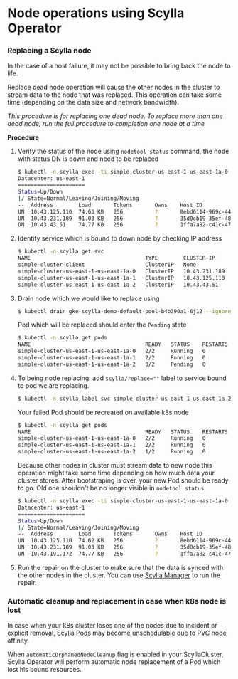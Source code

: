 # Node operations using Scylla Operator

### Replacing a Scylla node
In the case of a host failure, it may not be possible to bring back the node to life. 

Replace dead node operation will cause the other nodes in the cluster to stream data to the node that was replaced. 
This operation can take some time (depending on the data size and network bandwidth).

_This procedure is for replacing one dead node. To replace more than one dead node, run the full procedure to completion one node at a time_

**Procedure**

1. Verify the status of the node using `nodetool status` command, the node with status DN is down and need to be replaced
    ```bash
    $ kubectl -n scylla exec -ti simple-cluster-us-east-1-us-east-1a-0 -c scylla -- nodetool status
    Datacenter: us-east-1
    =====================
    Status=Up/Down
    |/ State=Normal/Leaving/Joining/Moving
    --  Address        Load       Tokens       Owns    Host ID                               Rack
    UN  10.43.125.110  74.63 KB   256          ?       8ebd6114-969c-44af-a978-87a4a6c65c3e  us-east-1a
    UN  10.43.231.189  91.03 KB   256          ?       35d0cb19-35ef-482b-92a4-b63eee4527e5  us-east-1a
    DN  10.43.43.51    74.77 KB   256          ?       1ffa7a82-c41c-4706-8f5f-4d45a39c7003  us-east-1a
    ```
1. Identify service which is bound to down node by checking IP address
    ```bash
    $ kubectl -n scylla get svc 
    NAME                                    TYPE        CLUSTER-IP      EXTERNAL-IP   PORT(S)                                                           AGE
    simple-cluster-client                   ClusterIP   None            <none>        9180/TCP                                                          3h12m
    simple-cluster-us-east-1-us-east-1a-0   ClusterIP   10.43.231.189   <none>        7000/TCP,7001/TCP,7199/TCP,10001/TCP,9042/TCP,9142/TCP,9160/TCP   3h12m
    simple-cluster-us-east-1-us-east-1a-1   ClusterIP   10.43.125.110   <none>        7000/TCP,7001/TCP,7199/TCP,10001/TCP,9042/TCP,9142/TCP,9160/TCP   3h11m
    simple-cluster-us-east-1-us-east-1a-2   ClusterIP   10.43.43.51     <none>        7000/TCP,7001/TCP,7199/TCP,10001/TCP,9042/TCP,9142/TCP,9160/TCP   3h5m
    ```
1. Drain node which we would like to replace using
    ```bash
    $ kubectl drain gke-scylla-demo-default-pool-b4b390a1-6j12 --ignore-daemonsets --delete-local-data 
    ```

    Pod which will be replaced should enter the `Pending` state
    ```bash
    $ kubectl -n scylla get pods        
    NAME                                    READY   STATUS    RESTARTS   AGE
    simple-cluster-us-east-1-us-east-1a-0   2/2     Running   0          3h21m
    simple-cluster-us-east-1-us-east-1a-1   2/2     Running   0          3h19m
    simple-cluster-us-east-1-us-east-1a-2   0/2     Pending   0          8m14s
    ```
1. To being node replacing, add `scylla/replace=""` label to service bound to pod we are replacing. 
    ```bash
    $ kubectl -n scylla label svc simple-cluster-us-east-1-us-east-1a-2 scylla/replace=""
    ```
    Your failed Pod should be recreated on available k8s node
    ```bash
    $ kubectl -n scylla get pods        
    NAME                                    READY   STATUS    RESTARTS   AGE
    simple-cluster-us-east-1-us-east-1a-0   2/2     Running   0          3h27m
    simple-cluster-us-east-1-us-east-1a-1   2/2     Running   0          3h25m
    simple-cluster-us-east-1-us-east-1a-2   1/2     Running   0          9s
    ```
   Because other nodes in cluster must stream data to new node this operation might take some time depending on how much data your cluster stores.
   After bootstraping is over, your new Pod should be ready to go.
   Old one shouldn't be no longer visible in `nodetool status`
   ```bash
   $ kubectl -n scylla exec -ti simple-cluster-us-east-1-us-east-1a-0 -c scylla -- nodetool status
   Datacenter: us-east-1
   =====================
   Status=Up/Down
   |/ State=Normal/Leaving/Joining/Moving
   --  Address        Load       Tokens       Owns    Host ID                               Rack
   UN  10.43.125.110  74.62 KB   256          ?       8ebd6114-969c-44af-a978-87a4a6c65c3e  us-east-1a
   UN  10.43.231.189  91.03 KB   256          ?       35d0cb19-35ef-482b-92a4-b63eee4527e5  us-east-1a
   UN  10.43.191.172  74.77 KB   256          ?       1ffa7a82-c41c-4706-8f5f-4d45a39c7003  us-east-1a
   ```
1. Run the repair on the cluster to make sure that the data is synced with the other nodes in the cluster. You can use [Scylla Manager](manager.md) to run the repair.

### Automatic cleanup and replacement in case when k8s node is lost

In case when your k8s cluster loses one of the nodes due to incident or explicit removal, Scylla Pods may become unschedulable due to PVC node affinity.

When `automaticOrphanedNodeCleanup` flag is enabled in your ScyllaCluster, Scylla Operator will perform automatic 
node replacement of a Pod which lost his bound resources.
